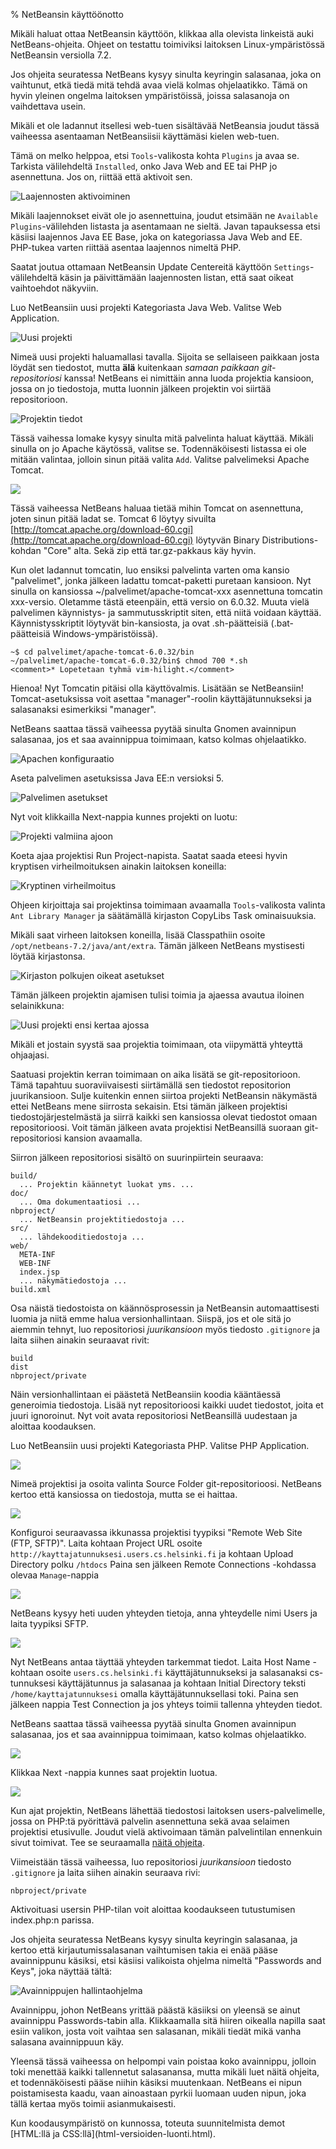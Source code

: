 % NetBeansin käyttöönotto
<!-- order: 4 -->

Mikäli haluat ottaa NetBeansin käyttöön, klikkaa alla olevista
linkeistä auki NetBeans-ohjeita. 
Ohjeet on testattu toimiviksi laitoksen Linux-ympäristössä
NetBeansin versiolla 7.2.

Jos ohjeita seuratessa NetBeans kysyy sinulta keyringin salasanaa,
joka on vaihtunut, etkä tiedä mitä tehdä avaa vielä kolmas ohjelaatikko.
Tämä on hyvin yleinen ongelma laitoksen ympäristöissä, joissa salasanoja on vaihdettava usein.

<expandable title="Web-tuen asentaminen">
<box>
Mikäli et ole ladannut itsellesi web-tuen sisältävää NetBeansia
joudut tässä vaiheessa asentaaman NetBeansiisii käyttämäsi kielen web-tuen.

Tämä on melko helppoa, etsi `Tools`-valikosta kohta `Plugins` ja avaa se.
Tarkista välilehdeltä `Installed`, onko Java Web and EE tai PHP jo asennettuna.
Jos on, riittää että aktivoit sen. 

![Laajennosten aktivoiminen]({{myimgdir}}netbeans/activate-plugins.png)

Mikäli laajennokset eivät ole jo asennettuina, joudut etsimään ne `Available Plugins`-välilehden listasta
ja asentamaan ne sieltä. 
Javan tapauksessa etsi käsiisi laajennos Java EE Base, joka on kategoriassa Java Web and EE.
PHP-tukea varten riittää asentaa laajennos nimeltä PHP.

Saatat joutua ottamaan NetBeansin Update Centereitä käyttöön `Settings`-välilehdeltä käsin ja 
päivittämään laajennosten listan, että saat oikeat vaihtoehdot näkyviin. 

</box>
</expandable>


<expandable title="NetBeans-projektin pystytys Java-projektille">
<box>

Luo NetBeansiin uusi projekti Kategoriasta Java Web.
Valitse Web Application.

![Uusi projekti]({{myimgdir}}netbeans/java1-project.png)

Nimeä uusi projekti haluamallasi tavalla. 
Sijoita se sellaiseen paikkaan josta löydät sen tiedostot,
mutta **älä** kuitenkaan _samaan paikkaan git-repositoriosi_ kanssa!
NetBeans ei nimittäin anna luoda projektia kansioon, jossa on jo tiedostoja,
mutta luonnin jälkeen projektin voi siirtää repositorioon.

![Projektin tiedot]({{myimgdir}}netbeans/java2.png)

Tässä vaihessa lomake kysyy sinulta mitä palvelinta
haluat käyttää. Mikäli sinulla on jo Apache käytössä, valitse se.
Todennäköisesti listassa ei ole mitään valintaa, jolloin sinun pitää valita `Add`.
Valitse palvelimeksi Apache Tomcat.

![]({{myimgdir}}netbeans/java3-addserver.png)

Tässä vaiheessa NetBeans haluaa tietää mihin Tomcat on asennettuna, joten sinun pitää ladat se.
Tomcat 6 löytyy sivuilta [http://tomcat.apache.org/download-60.cgi](http://tomcat.apache.org/download-60.cgi) 
löytyvän Binary Distributions-kohdan "Core" alta. Sekä zip että tar.gz-pakkaus käy hyvin.

Kun olet ladannut tomcatin, luo ensiksi palvelinta varten oma kansio "palvelimet", jonka jälkeen ladattu tomcat-paketti puretaan kansioon.
Nyt sinulla on kansiossa ~/palvelimet/apache-tomcat-xxx asennettuna tomcatin xxx-versio. Oletamme tästä eteenpäin, että versio on 6.0.32.
Muuta vielä palvelimen käynnistys- ja sammutusskriptit siten, että niitä voidaan käyttää. 
Käynnistysskriptit löytyvät bin-kansiosta, ja ovat .sh-päätteisiä (.bat-päätteisiä Windows-ympäristöissä).

~~~~
~$ cd palvelimet/apache-tomcat-6.0.32/bin
~/palvelimet/apache-tomcat-6.0.32/bin$ chmod 700 *.sh
<comment>* Lopetetaan tyhmä vim-hilight.</comment>
~~~~

Hienoa! Nyt Tomcatin pitäisi olla käyttövalmis. Lisätään se NetBeansiin!
Tomcat-asetuksissa voit asettaa "manager"-roolin käyttäjätunnukseksi ja salasanaksi esimerkiksi "manager".

NetBeans saattaa tässä vaiheessa pyytää sinulta Gnomen avainnipun salasanaa, jos et saa avainnippua toimimaan, katso kolmas ohjelaatikko.

![Apachen konfiguraatio]({{myimgdir}}netbeans/java4-configure-apache.png)

Aseta palvelimen asetuksissa Java EE:n versioksi 5.

![Palvelimen asetukset]({{myimgdir}}netbeans/java5.png)

Nyt voit klikkailla Next-nappia kunnes projekti on luotu:

![Projekti valmiina ajoon]({{myimgdir}}netbeans/java6-readyToCompile.png)

Koeta ajaa projektisi Run Project-napista. 
Saatat saada eteesi hyvin kryptisen virheilmoituksen
ainakin laitoksen koneilla:

![Kryptinen virheilmoitus]({{myimgdir}}netbeans/java7-virhe.png)

Ohjeen kirjoittaja sai projektinsa toimimaan
avaamalla `Tools`-valikosta 
valinta `Ant Library Manager` ja
säätämällä kirjaston CopyLibs Task ominaisuuksia.

Mikäli saat virheen laitoksen koneilla, lisää Classpathiin
osoite `/opt/netbeans-7.2/java/ant/extra`.
Tämän jälkeen NetBeans mystisesti löytää kirjastonsa.

![Kirjaston polkujen oikeat asetukset]({{myimgdir}}netbeans/java8-tools-antLibraryManager.png)

Tämän jälkeen projektin ajamisen tulisi toimia
ja ajaessa avautua iloinen selainikkuna:

![Uusi projekti ensi kertaa ajossa]({{myimgdir}}netbeans/java-final.png)

Mikäli et jostain syystä saa projektia toimimaan,
ota viipymättä yhteyttä ohjaajasi.

Saatuasi projektin kerran toimimaan on aika lisätä se git-repositorioon.
Tämä tapahtuu suoraviivaisesti siirtämällä sen tiedostot 
repositorion juurikansioon.
Sulje kuitenkin ennen siirtoa projekti NetBeansin näkymästä ettei NetBeans mene siirrosta sekaisin.
Etsi tämän jälkeen projektisi tiedostojärjestelmästä
ja siirrä kaikki sen kansiossa olevat tiedostot 
omaan repositorioosi. 
Voit tämän jälkeen avata projektisi NetBeansillä
suoraan git-repositoriosi kansion avaamalla.

Siirron jälkeen repositoriosi sisältö on suurinpiirtein seuraava:

~~~
build/
  ... Projektin käännetyt luokat yms. ...
doc/
  ... Oma dokumentaatiosi ...
nbproject/
  ... NetBeansin projektitiedostoja ...
src/
  ... lähdekooditiedostoja ...
web/
  META-INF
  WEB-INF
  index.jsp
  ... näkymätiedostoja ...
build.xml
~~~

Osa näistä tiedostoista on käännösprosessin ja NetBeansin automaattisesti luomia ja niitä emme halua versionhallintaan.
Siispä, jos et ole sitä jo aiemmin tehnyt, luo repositoriosi _juurikansioon_ myös tiedosto
`.gitignore` ja laita siihen ainakin seuraavat rivit:

~~~
build
dist
nbproject/private
~~~

Näin versionhallintaan ei päästetä NetBeansiin koodia kääntäessä 
generoimia tiedostoja.
Lisää nyt repositorioosi kaikki uudet tiedostot, joita et juuri ignoroinut.
Nyt voit avata repositoriosi NetBeansillä uudestaan ja aloittaa koodauksen.

</box>
</expandable>
<expandable title="NetBeans-projektin pystytys PHP-projektille">
<box>

Luo NetBeansiin uusi projekti Kategoriasta PHP.
Valitse PHP Application.

![]({{myimgdir}}netbeans/php1-project.png)

Nimeä projektisi ja osoita valinta Source Folder
git-repositorioosi. NetBeans kertoo että kansiossa
on tiedostoja, mutta se ei haittaa.

![]({{myimgdir}}netbeans/php2.png)

Konfiguroi seuraavassa ikkunassa projektisi
tyypiksi "Remote Web Site (FTP, SFTP)".
Laita kohtaan Project URL osoite
`http://kayttajatunnuksesi.users.cs.helsinki.fi`
ja kohtaan Upload Directory polku
`/htdocs`
Paina sen jälkeen Remote Connections -kohdassa olevaa `Manage`-nappia

![]({{myimgdir}}netbeans/php2.5-config.png)

NetBeans kysyy heti uuden yhteyden tietoja, anna yhteydelle nimi
Users ja laita tyypiksi SFTP.

![]({{myimgdir}}netbeans/php3-connection.png)

Nyt NetBeans antaa täyttää yhteyden tarkemmat tiedot.
Laita Host Name -kohtaan osoite `users.cs.helsinki.fi`
käyttäjätunnukseksi ja salasanaksi cs-tunnuksesi käyttäjätunnus ja salasanaa
ja kohtaan Initial Directory teksti `/home/kayttajatunnuksesi`
omalla käyttäjätunnuksellasi toki. 
Paina sen jälkeen nappia Test Connection ja jos yhteys toimii tallenna yhteyden tiedot.

NetBeans saattaa tässä vaiheessa pyytää sinulta Gnomen avainnipun salasanaa, jos et saa avainnippua toimimaan, katso kolmas ohjelaatikko.

![]({{myimgdir}}netbeans/php4-connectiondetails.png)

Klikkaa Next -nappia kunnes saat projektin luotua.

![]({{myimgdir}}netbeans/php-final.png)

Kun ajat projektin, NetBeans lähettää tiedostosi laitoksen
users-palvelimelle, jossa on PHP:tä pyörittävä palvelin asennettuna
sekä avaa selaimen projektisi etusivulle.
Joudut vielä aktivoimaan tämän palvelintilan ennenkuin
sivut toimivat.
Tee se seuraamalla [näitä ohjeita](http://www.cs.helsinki.fi/u/laine/tikas/php_ohje.html).

Viimeistään tässä vaiheessa, luo repositoriosi _juurikansioon_ tiedosto
`.gitignore` ja laita siihen ainakin seuraava rivi:

~~~
nbproject/private
~~~

Aktivoituasi usersin PHP-tilan voit aloittaa koodaukseen tutustumisen index.php:n parissa.

</box>
</expandable>

<expandable title="Ubuntun oletusavainnipun nollaus">
<box>

Jos ohjeita seuratessa NetBeans kysyy sinulta keyringin salasanaa,
ja kertoo että kirjautumissalasanan vaihtumisen takia ei enää pääse
avainnippunu käsiksi, etsi käsiisi valikoista ohjelma nimeltä
"Passwords and Keys", joka näyttää tältä:

![Avainnippujen hallintaohjelma]({{myimgdir}}netbeans/passwords-and-keys.png)

Avainnippu, johon NetBeans yrittää päästä käsiiksi on yleensä se ainut
avainnippu Passwords-tabin alla. 
Klikkaamalla sitä hiiren oikealla napilla saat esiin valikon,
josta voit vaihtaa sen salasanan, mikäli tiedät mikä vanha salasana
avainnippuun käy. 

Yleensä tässä vaiheessa on helpompi vain poistaa
koko avainnippu, jolloin toki menettää kaikki tallennetut salasanansa,
mutta mikäli luet näitä ohjeita, et todennäköisesti pääse niihin käsiksi muutenkaan.
NetBeans ei nipun poistamisesta kaadu, vaan ainoastaan pyrkii luomaan uuden nipun,
joka tällä kertaa myös toimii asianmukaisesti.

</box>
</expandable>

<next>
Kun koodausympäristö on kunnossa, toteuta suunnitelmista demot [HTML:llä ja CSS:llä](html-versioiden-luonti.html).
</next>
